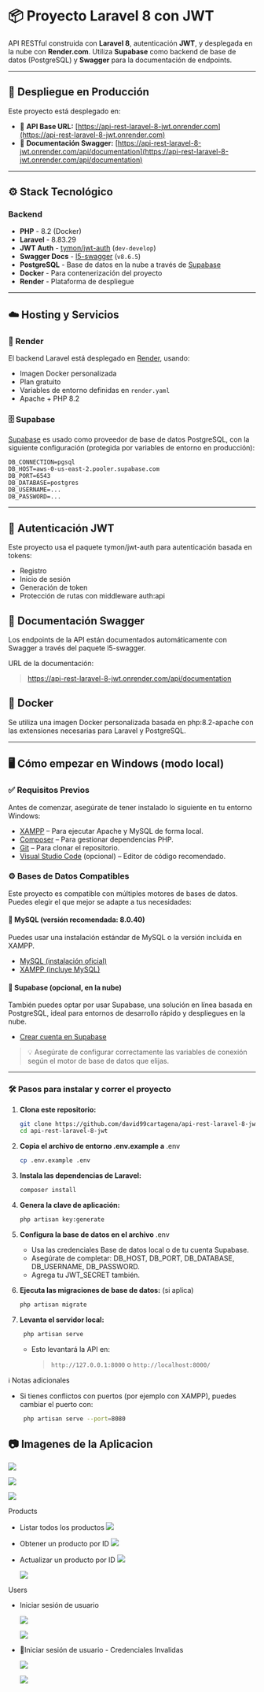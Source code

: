 # 📦 Proyecto Laravel 8 con JWT

API RESTful construida con **Laravel 8**, autenticación **JWT**, y desplegada en la nube con **Render.com**. Utiliza **Supabase** como backend de base de datos (PostgreSQL) y **Swagger** para la documentación de endpoints.

---

## 🚀 Despliegue en Producción

Este proyecto está desplegado en:

-   🔗 **API Base URL:** [https://api-rest-laravel-8-jwt.onrender.com](https://api-rest-laravel-8-jwt.onrender.com)
-   📄 **Documentación Swagger:** [https://api-rest-laravel-8-jwt.onrender.com/api/documentation](https://api-rest-laravel-8-jwt.onrender.com/api/documentation)

---

## ⚙️ Stack Tecnológico

### Backend

-   **PHP** - 8.2 (Docker)
-   **Laravel** - 8.83.29
-   **JWT Auth** - [tymon/jwt-auth](https://github.com/tymondesigns/jwt-auth) (`dev-develop`)
-   **Swagger Docs** - [l5-swagger](https://github.com/DarkaOnLine/L5-Swagger) (`v8.6.5`)
-   **PostgreSQL** - Base de datos en la nube a través de [Supabase](https://supabase.com)
-   **Docker** - Para contenerización del proyecto
-   **Render** - Plataforma de despliegue

---

## ☁️ Hosting y Servicios

### 🔧 Render

El backend Laravel está desplegado en [Render](https://render.com), usando:

-   Imagen Docker personalizada
-   Plan gratuito
-   Variables de entorno definidas en `render.yaml`
-   Apache + PHP 8.2

### 🗄️ Supabase

[Supabase](https://supabase.com/) es usado como proveedor de base de datos PostgreSQL, con la siguiente configuración (protegida por variables de entorno en producción):

```env
DB_CONNECTION=pgsql
DB_HOST=aws-0-us-east-2.pooler.supabase.com
DB_PORT=6543
DB_DATABASE=postgres
DB_USERNAME=...
DB_PASSWORD=...
```

---

## 🔐 Autenticación JWT

Este proyecto usa el paquete tymon/jwt-auth para autenticación basada en tokens:

-   Registro
-   Inicio de sesión
-   Generación de token
-   Protección de rutas con middleware auth:api

## 📄 Documentación Swagger

Los endpoints de la API están documentados automáticamente con Swagger a través del paquete l5-swagger.

URL de la documentación:

> https://api-rest-laravel-8-jwt.onrender.com/api/documentation

## 🐳 Docker

Se utiliza una imagen Docker personalizada basada en php:8.2-apache con las extensiones necesarias para Laravel y PostgreSQL.

---

## 🖥️ Cómo empezar en Windows (modo local)

### ✅ Requisitos Previos

Antes de comenzar, asegúrate de tener instalado lo siguiente en tu entorno Windows:

-   [XAMPP](https://www.apachefriends.org/index.html) – Para ejecutar Apache y MySQL de forma local.
-   [Composer](https://getcomposer.org/) – Para gestionar dependencias PHP.
-   [Git](https://git-scm.com/) – Para clonar el repositorio.
-   [Visual Studio Code](https://code.visualstudio.com/) (opcional) – Editor de código recomendado.

### ⚙️ Bases de Datos Compatibles

Este proyecto es compatible con múltiples motores de bases de datos. Puedes elegir el que mejor se adapte a tus necesidades:

#### 🔹 MySQL (versión recomendada: 8.0.40)

Puedes usar una instalación estándar de MySQL o la versión incluida en XAMPP.

-   [MySQL (instalación oficial)](https://dev.mysql.com/downloads/installer/)
-   [XAMPP (incluye MySQL)](https://www.apachefriends.org/es/index.html)

#### 🔹 Supabase (opcional, en la nube)

También puedes optar por usar Supabase, una solución en línea basada en PostgreSQL, ideal para entornos de desarrollo rápido y despliegues en la nube.

-   [Crear cuenta en Supabase](https://supabase.com/)

> 💡 Asegúrate de configurar correctamente las variables de conexión según el motor de base de datos que elijas.

---

### 🛠️ Pasos para instalar y correr el proyecto

1. **Clona este repositorio:**

    ```bash
    git clone https://github.com/david99cartagena/api-rest-laravel-8-jwt.git
    cd api-rest-laravel-8-jwt
    ```

2. **Copia el archivo de entorno .env.example a** .env

    ```bash
    cp .env.example .env
    ```

3. **Instala las dependencias de Laravel:**

    ```bash
    composer install
    ```

4. **Genera la clave de aplicación:**

    ```bash
    php artisan key:generate
    ```

5. **Configura la base de datos en el archivo** .env

    - Usa las credenciales Base de datos local o de tu cuenta Supabase.
    - Asegúrate de completar: DB_HOST, DB_PORT, DB_DATABASE, DB_USERNAME, DB_PASSWORD.
    - Agrega tu JWT_SECRET también.

6. **Ejecuta las migraciones de base de datos:** (si aplica)

    ```bash
    php artisan migrate
    ```

7. **Levanta el servidor local:**
    ```bash
     php artisan serve
    ```
    - Esto levantará la API en:
        > `http://127.0.0.1:8000` o `http://localhost:8000/`

ℹ️ Notas adicionales

-   Si tienes conflictos con puertos (por ejemplo con XAMPP), puedes cambiar el puerto con:

    ```bash
     php artisan serve --port=8080
    ```

## 📷 Imagenes de la Aplicacion

![](https://raw.githubusercontent.com/david99cartagena/api-rest-laravel-8-jwt/refs/heads/main/media/Screenshot_1.png)

![](https://raw.githubusercontent.com/david99cartagena/api-rest-laravel-8-jwt/refs/heads/main/media/Screenshot_2.png)

![](https://raw.githubusercontent.com/david99cartagena/api-rest-laravel-8-jwt/refs/heads/main/media/Screenshot_3.png)

Products

-   Listar todos los productos
    ![](https://raw.githubusercontent.com/david99cartagena/api-rest-laravel-8-jwt/refs/heads/main/media/Screenshot_4.png)

-   Obtener un producto por ID
    ![](https://raw.githubusercontent.com/david99cartagena/api-rest-laravel-8-jwt/refs/heads/main/media/Screenshot_5.png)

-   Actualizar un producto por ID
    ![](https://raw.githubusercontent.com/david99cartagena/api-rest-laravel-8-jwt/refs/heads/main/media/Screenshot_6.png)

    ![](https://raw.githubusercontent.com/david99cartagena/api-rest-laravel-8-jwt/refs/heads/main/media/Screenshot_7.png)

Users

-   Iniciar sesión de usuario

    ![](https://raw.githubusercontent.com/david99cartagena/api-rest-laravel-8-jwt/refs/heads/main/media/Screenshot_8.png)

    ![](https://raw.githubusercontent.com/david99cartagena/api-rest-laravel-8-jwt/refs/heads/main/media/Screenshot_9.png)

-   🔴Iniciar sesión de usuario - Credenciales Invalidas

    ![](https://raw.githubusercontent.com/david99cartagena/api-rest-laravel-8-jwt/refs/heads/main/media/Screenshot_10.png)

    ![](https://raw.githubusercontent.com/david99cartagena/api-rest-laravel-8-jwt/refs/heads/main/media/Screenshot_11.png)
